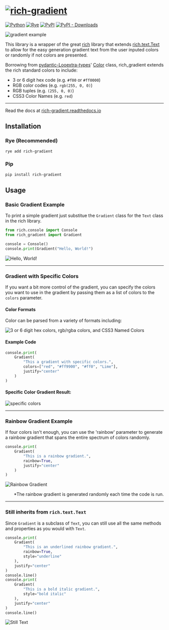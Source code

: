 # [![rich-gradient](https://maxludden.github.io/rich-gradient/img/rich-gradient.svg)](https://maxludden.github.io/rich-gradient/)


[![Python](https://img.shields.io/badge/Python-3.9%2C%203.10%2C%203.11%2C%203.12-blue)](https://www.python.org/) [![Rye](https://img.shields.io/badge/Rye-1.0-green)](https://www.rye.org/) [![PyPI](https://img.shields.io/pypi/v/rich-gradient)](https://pypi.org/project/rich_gradient/) [![PyPI - Downloads](https://img.shields.io/pypi/dm/rich-gradient)](https://pypi.org/project/rich-gradient/)

![gradient example](https://maxludden.github.io/rich-gradient/img/gradient.svg)

This library is a wrapper of the great [rich](https://GitHub.com/textualize/rich) library that extends [rich.text.Text](https://github.com/Textualize/rich/blob/master/rich/text.py) to allow for the easy generation gradient text from the user inputed colors or randomly if not colors are presented.

Borrowing from [pydantic-Looextra-types](https://GitHub.com/pydantic/pydantic-extra-types)' [Color](https://github.com/pydantic/pydantic-extra-types/blob/main/pydantic_extra_types/color.py) class, rich_gradient extends the rich standard colors to include:
- 3 or 6 digit hex code (e.g. `#f00` or `#ff0000`)
- RGB color codes (e.g. `rgb(255, 0, 0)`)
- RGB tuples   (e.g. `(255, 0, 0)`)
- CSS3 Color Names (e.g. `red`)

---

Read the docs at [rich-gradient.readthedocs.io](https://maxludden.github.io/rich-gradient/)

## Installation

### Rye (Recommended)
```bash
rye add rich-gradient
```

### Pip
```bash
pip install rich-gradient
```

## Usage

### Basic Gradient Example

To print a simple gradient just substitue the `Gradient` class for the `Text` class in the rich library.

```python
from rich.console import Console
from rich_gradient import Gradient

console = Console()
console.print(Gradient("Hello, World!")
```
![Hello, World!](https://maxludden.github.io/rich-gradient/img/hello_world.svg)

---

### Gradient with Specific Colors

If you want a bit more control of the gradient, you can specify the colors you want to use in the gradient by passing them as a list of colors to the `colors` parameter.

#### Color Formats

Color can be parsed from a variety of formats including:

![3 or 6 digit hex colors, rgb/rgba colors, and CSS3 Named Colors](https://maxludden.github.io/rich-gradient/img/color_formats.svg)

#### Example Code

```python
console.print(
    Gradient(
        "This a gradient with specific colors.",
        colors=["red", "#ff9900", "#ff0", "Lime"],
        justify="center"
    )
)
```

#### Specific Color Gradient Result:

![specific colors](https://maxludden.github.io/rich-gradient/img/specific_color_gradient.svg)

--- 

### Rainbow Gradient Example

If four colors isn't enough, you can use the 'rainbow' parameter to generate a rainbow gradient that spans the entire spectrum of colors randomly.

```python
console.print(
    Gradient(
        "This is a rainbow gradient.",
        rainbow=True,
        justify="center"
    )
)
```


![Rainbow Gradient](https://maxludden.github.io/rich-gradient/img/example_rainbow_gradient.svg)
<p style="text-align:right;">*The rainbow gradient is generated randomly each time the code is run.</p>

---

### Still inherits from `rich.text.Text`

Since `Gradient` is a subclass of `Text`, you can still use all the same methods and properties as you would with `Text`.

```python
console.print(
    Gradient(
        "This is an underlined rainbow gradient.",
        rainbow=True,
        style="underline"
    ),
    justify="center"
)
console.line()
console.print(
    Gradient(
        "This is a bold italic gradient.",
        style="bold italic"
    ),
    justify="center"
)
console.line()
```

![Still Text](https://maxludden.github.io/rich-gradient/img/still_text.svg)

